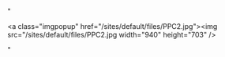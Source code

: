 "<p><a class=\"imgpopup\" href=\"/sites/default/files/PPC2.jpg\"><img src=\"/sites/default/files/PPC2.jpg width=\"940\" height=\"703\" /></a></p> "